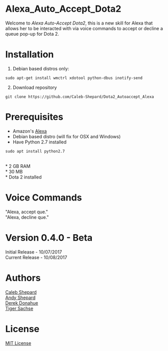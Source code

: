 # Alexa_Auto_Accept_Dota2
Welcome to *Alexa Auto-Accept Dota2*, this is a new skill for Alexa that allows her to be interacted with via voice commands to accept or decline a queue pop-up for Dota 2. <br />

# Installation
1) Debian based distros only:
```
sudo apt-get install wmctrl xdotool python-dbus inotify-send
```
2) Download repository
```
git clone https://github.com/Caleb-Shepard/Dota2_Autoaccept_Alexa
```



# Prerequisites
* Amazon's [Alexa](https://www.amazon.com/b/?ie=UTF8&node=9818047011&tag=mh0b-20&hvadid=77721756043382&hvqmt=e&hvbmt=be&hvdev=c&ref=pd_sl_iwlt1gvek_e) <br />
* Debian based distro (will fix for OSX and Windows) <br />
* Have Python 2.7 installed
```
sudo apt install python2.7
```
<br />
* 2 GB RAM <br />
* 30 MB  <br />
* Dota 2 installed  <br />

# Voice Commands
"Alexa, accept que." <br />
"Alexa, decline que."

# Version 0.4.0 - Beta
Initial Release - 10/07/2017 <br />
Current Release - 10/08/2017

# Authors
[Caleb Shepard](https://github.com/Caleb-Shepard) <br />
[Andy Shepard](https://github.com/Andrew-Shepard) <br />
[Derek Donahue](https://www.facebook.com/derek.donahue.94) <br />
[Tiger Sachse](https://github.com/tgsachse)

# License
[MIT License](LICENSE)

